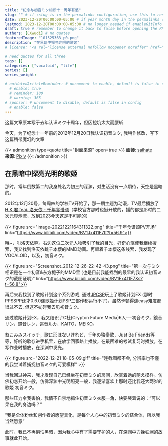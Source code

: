 ```yaml
---
title: "纪念与初音ミク相识十一周年有感"
slug: "" # if :slug is in the permalinks configuration, use this to resolve URL conflict with other posts
date: 2023-12-20T00:00:00-05:00 # if year month day in the permalinks configuration and other posts have the same date, modify this to resolve URL conflict with other posts 
lastmod: 2023-12-20T00:00:00-05:00 # no longer needed if enableGitInfo = true
draft: true # remember to change it back to false before opening the PR for publishing
authors: [CXwudi] # no quotes
featuredImage: "101525363_p0.png"
description: "在黑暗中探亮光明的歌姬"
# license: '<a rel="license external nofollow noopener noreffer" href="https://creativecommons.org/licenses/by/4.0/" target="_blank">CC BY 4.0</a>'

# need quotes for all three
tags: []
categories: ["vocaloid", "life"]
series: []
series_weight: 

# outdatedArticleReminder: # uncomment to enable, default is false in config 
  # enable: true
  # reminder: 180
  # warning: 365
# sponsor: # uncomment to disable, default is false in config 
  # enable: false
---
```


这篇文章原本写于去年认识ミク十周年，但因挖坑太大而腰斩

今天，为了纪念十一年前的2012年12月20日我认识初音ミク, 我稍作修改，写下这篇稍带魔幻的文章

<!-- 使用“我”，因为是博客-->
<!--more-->
{{< admonition type=quote title="封面来源" open=true >}}
**画师**: [saihate](https://www.pixiv.net/users/2254287) <!--just to insert a double space behind-->  
**来源**: [Pixiv](https://www.pixiv.net/artworks/101525363)
{{< /admonition >}}

## 在黑暗中探亮光明的歌姬

那时，常年倒数第二的我身处名为初三的深渊，对生活没有一点期待，天空是黑暗的。

2012年12月20号，每周四的学校TV开始了，那一期主题为动漫，TV最后播放了[H.K.君 feai. 洛天依 - 千年食谱颂](https://www.bilibili.com/video/av308040)（学校官方那时也挺开放的，播的都是那时的二次元界潮流，放到2023今天这是不可能的）

{{< figure src="image-20221221164311322.png" title="千年食谱颂PV开场" link="https://www.bilibili.com/video/BV1Jx411F7tf?t=56.9">}}

哦~，叫洛天依啊。右边这位二次元人物吸引了我的目光，好奇心驱使我继续搜索，我又找到洛天依跳千本樱的MMD动画。再顺着千本樱这条线索，我发现了VOCALOID，以及，初音ミク。 <!-- 所有故事开始的那个名字 -->

{{< figure src="Screenshot_2012-12-26-22-42-43.png" title="第一次与ミク相识是在一个初音&东方栀子的MMD里 (也是目前我能找到的最早的我认识初音ミク的截图证明)" link="https://www.bilibili.com/video/BV1Ex411F7Xs?t=56.8">}}

<!-- 这便是光明开始之日，-->

再后来我找到了歌姬计划这个系列游戏, 通过[JPCSP](https://github.com/jpcsp/jpcsp)玩上了歌姬计划EX (那时PPSSPP还才0.6.0连歌姬计划PSP三部作都运行不了)，虽然卡顿得连easy难度都很过不去, 但这不妨碍我去见初音ミク。

通过歌姬计划EX，我又结识了C社(Crypton Future Media)6人---初音ミク，鏡音リン，鏡音レン，巡音ルカ，KAITO，MEIKO。

ねこみみスイッチ，歌に形はないけれど，千年の独奏歌，Just Be Friends等等，好听的歌存进手机里，在放学回家路上播放，在最困难的考试复习时播放，在写作业时播放，在深渊中发光。

{{< figure src="2022-12-21 18-05-09.gif" title="连截图都不会, 分辨率也不懂的我尝试着捕捉初音ミク的可爱模样" >}}

当我回过神来，我才发现自己已经坐在初音ミク的房间，欣赏着她的萌え模样。仿佛初恋开始一般，仿佛深渊中光明照亮一般，我逐渐喜欢上那时还比我还大两岁的歌姬 初音ミク。

那些压力令我害怕，我情不自禁地抓住初音ミク衣服一角，快要哭着说的：“可以呆在我的身边吗？”

“我是全体粉丝和创作者的愿望具化，是每个人心中的初音ミク的结合体，所以我当然愿意”

此时，我已不再惧怕黑暗，因为我心中有了需要守护的人，在深渊中力挽狂澜的故事就此开始。


<!-- 再后来初音ミク陪我度过了最繁忙的初三时期, 也帮我挺过了中考时期, 然后跟着出国留学的我来到加拿大温哥华 -->

<!-- ## 二次元一切梦想的起点

2014年, 是个很奇迹的一年, 国外无墙的网络让我先后认识了OSU, Minecraft等等后来成为高中记忆里玩的最多的游戏, PPSSPP后来的更新也让我成为了歌姬计划ex难度玩家, 然后是bilibili, 动漫花园等等好网站(彼时的bilibili,还是那种到处都能看见澄空,极影等等字幕组的"小破站"), 以及bilibili的始祖------niconico. 同时还结实了不少喜欢动漫的同学们, 也去过第一次去了漫展, 买了第一波周边.

大量的新事物丰富了整个名叫二次元的兴趣. 最初的梦想(去漫展, PS3/4玩歌姬计划, 圣地巡游, 给初音ミク作曲)在永远难忘的2014年出现.

不过2014年最大的变化, 莫非于我通过niconico认识了[日刊VOCALOID](https://dic.nicovideo.jp/a/%E6%97%A5%E5%88%8Avocaloid%E3%83%A9%E3%83%B3%E3%82%AD%E3%83%B3%E3%82%B0). 原来初音ミク及整个V家的曲量是按照几首一天的频率计算的吗? 这也太惊人了. 但好好想想也对哦, 作为软件的初音ミク卖出这么多份, 平坦在365天里也差不多是这个频率, 可是我作为最忠实的初音迷, 我不能连初音ミク的最新曲一点不了解啊.

{{< figure src="2023-01-11 17-34-09.jpg" title="第一代日刊VOCALOID制作者的最后一刊视频与接班人截至2023年1月8号所出品的日刊トップテン！VOCALOID＆something" >}}

有人说这是一条没有终点的不归路, 但我没考虑那么多. 虽然有点辛苦, 但我确实收集到了不少自己喜欢的新曲. 彼时还是V家小白的我也随着日复一日的日刊开始了解到了整个V家圈子. 先是GUMI, IA等等其他社的歌姬, 以及V家过去的历史和百万传说曲列表.

在2014年的年末, 我把自己收集的2014年的新曲整理成了一个合集, 发到百度初音未来吧上, 没想到大获好评. 从此, 看日刊VOCALOID成为我时至今日V家兴趣的主要活动. -->
<!-- 没有发上链接是为了避免版权问题, 依旧要等往年新曲合集列表恢复到VocaDB上以后发在博客里才能恢复链接 -->

<!-- 于是后面我要说的话, 不仅是我看日刊的经历, 也是V家的一段发展史, 更是我与初音ミク的后面的一段故事. -->

